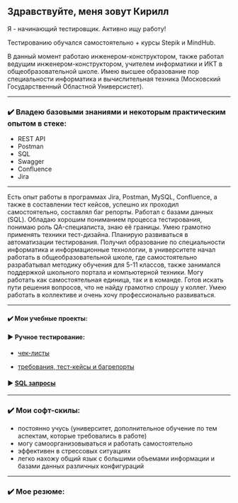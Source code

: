 ## Здравствуйте, меня зовут Кирилл

Я - начинающий тестировщик. Активно ищу работу!

Тестированию обучался самостоятельно + курсы Stepik и MindHub.

В данный момент работаю инженером-конструктором, также работал ведущим инженером-конструктором, учителем информатики и ИКТ в общеобразовательной школе. Имею высшее образование пор специальности информатика и вычислительная техника (Московский Государственный Областной Универсистет).

---

### ✔️ Владею базовыми знаниями и некоторым практическим опытом в стеке:

- REST API
- Postman
- SQL
- Swagger
- Confluence
- Jira

---

Есть опыт работы в программах Jira, Postman, MySQL, Confluence, а также в составлении тест кейсов, успешно их проходил самостоятельно, составлял баг репорты. Работал с базами данных (SQL). Обладаю хорошим пониманием процесса тестирования, понимаю роль QA-специалиста, знаю её границы. Умею грамотно применять техники тест-дизайна. Планирую развиваться в автоматизации тестирования. Получил образование по специальности информатика и информационные технологии, в университете начал работать в общеобразовательной школе, где самостоятельно разрабатывал методику обучения для 5-11 классов, также занимался поддержкой школьного портала и компьютерной техники. Могу работать как самостоятельная единица, так и в команде. Готов искать пути решения вопросов, что не найду грамотно спрошу у коллег. Умею работать в коллективе и очень хочу профессионально развиваться.

***

#### ✔️ Мои учебные проекты:
#### ► Ручное тестирование:

- [чек-листы](https://github.com/SnowCloudyPie/Tests/blob/main/README.md)

- [требования, тест-кейсы и багрепорты](https://github.com/SnowCloudyPie/Bugs/blob/main/README.md)

#### ► [SQL запросы](https://github.com/SnowCloudyPie/sql-joining)

***
### ✔️ Мои софт-скилы:
* постоянно учусь (университет, дополнительное обучение по тем аспектам, которые требовались в работе)
* могу самоорганизовываться и работать самостоятельно
* эффективен в стрессовых ситуациях
* легко нахожу общий язык с большими объемами информации и базами данных различных конфигураций

***
### ✔️ Мое резюме:
